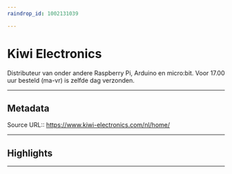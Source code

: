 ```yaml
---
raindrop_id: 1002131039

---
```


# Kiwi Electronics
Distributeur van onder andere Raspberry Pi, Arduino en micro:bit. Voor 17.00 uur besteld (ma-vr) is zelfde dag verzonden.
___
## Metadata
Source URL:: https://www.kiwi-electronics.com/nl/home/


___
## Highlights
___
